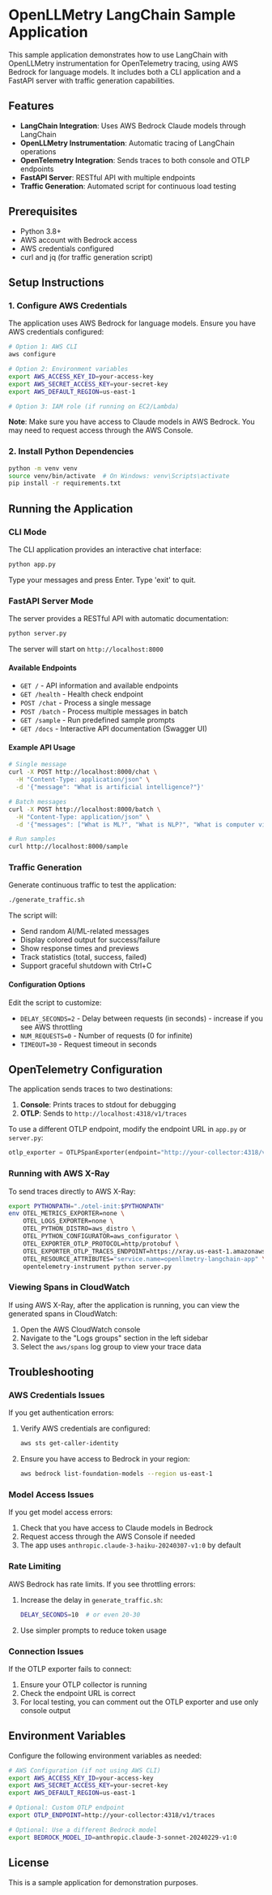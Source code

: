 # OpenLLMetry LangChain Sample Application

This sample application demonstrates how to use LangChain with OpenLLMetry instrumentation for OpenTelemetry tracing, using AWS Bedrock for language models. It includes both a CLI application and a FastAPI server with traffic generation capabilities.

## Features

- **LangChain Integration**: Uses AWS Bedrock Claude models through LangChain
- **OpenLLMetry Instrumentation**: Automatic tracing of LangChain operations
- **OpenTelemetry Integration**: Sends traces to both console and OTLP endpoints
- **FastAPI Server**: RESTful API with multiple endpoints
- **Traffic Generation**: Automated script for continuous load testing

## Prerequisites

- Python 3.8+
- AWS account with Bedrock access
- AWS credentials configured
- curl and jq (for traffic generation script)

## Setup Instructions

### 1. Configure AWS Credentials

The application uses AWS Bedrock for language models. Ensure you have AWS credentials configured:

```bash
# Option 1: AWS CLI
aws configure

# Option 2: Environment variables
export AWS_ACCESS_KEY_ID=your-access-key
export AWS_SECRET_ACCESS_KEY=your-secret-key
export AWS_DEFAULT_REGION=us-east-1

# Option 3: IAM role (if running on EC2/Lambda)
```

**Note**: Make sure you have access to Claude models in AWS Bedrock. You may need to request access through the AWS Console.

### 2. Install Python Dependencies

```bash
python -m venv venv
source venv/bin/activate  # On Windows: venv\Scripts\activate
pip install -r requirements.txt
```

## Running the Application

### CLI Mode

The CLI application provides an interactive chat interface:

```bash
python app.py
```

Type your messages and press Enter. Type 'exit' to quit.

### FastAPI Server Mode

The server provides a RESTful API with automatic documentation:

```bash
python server.py
```

The server will start on `http://localhost:8000`

#### Available Endpoints

- `GET /` - API information and available endpoints
- `GET /health` - Health check endpoint
- `POST /chat` - Process a single message
- `POST /batch` - Process multiple messages in batch
- `GET /sample` - Run predefined sample prompts
- `GET /docs` - Interactive API documentation (Swagger UI)

#### Example API Usage

```bash
# Single message
curl -X POST http://localhost:8000/chat \
  -H "Content-Type: application/json" \
  -d '{"message": "What is artificial intelligence?"}'

# Batch messages
curl -X POST http://localhost:8000/batch \
  -H "Content-Type: application/json" \
  -d '{"messages": ["What is ML?", "What is NLP?", "What is computer vision?"]}'

# Run samples
curl http://localhost:8000/sample
```

### Traffic Generation

Generate continuous traffic to test the application:

```bash
./generate_traffic.sh
```

The script will:
- Send random AI/ML-related messages
- Display colored output for success/failure
- Show response times and previews
- Track statistics (total, success, failed)
- Support graceful shutdown with Ctrl+C

#### Configuration Options

Edit the script to customize:
- `DELAY_SECONDS=2` - Delay between requests (in seconds) - increase if you see AWS throttling
- `NUM_REQUESTS=0` - Number of requests (0 for infinite)
- `TIMEOUT=30` - Request timeout in seconds

## OpenTelemetry Configuration

The application sends traces to two destinations:

1. **Console**: Prints traces to stdout for debugging
2. **OTLP**: Sends to `http://localhost:4318/v1/traces`

To use a different OTLP endpoint, modify the endpoint URL in `app.py` or `server.py`:

```python
otlp_exporter = OTLPSpanExporter(endpoint="http://your-collector:4318/v1/traces")
```

### Running with AWS X-Ray

To send traces directly to AWS X-Ray:

```bash
export PYTHONPATH="./otel-init:$PYTHONPATH"
env OTEL_METRICS_EXPORTER=none \
    OTEL_LOGS_EXPORTER=none \
    OTEL_PYTHON_DISTRO=aws_distro \
    OTEL_PYTHON_CONFIGURATOR=aws_configurator \
    OTEL_EXPORTER_OTLP_PROTOCOL=http/protobuf \
    OTEL_EXPORTER_OTLP_TRACES_ENDPOINT=https://xray.us-east-1.amazonaws.com/v1/traces \
    OTEL_RESOURCE_ATTRIBUTES="service.name=openllmetry-langchain-app" \
    opentelemetry-instrument python server.py
```

### Viewing Spans in CloudWatch

If using AWS X-Ray, after the application is running, you can view the generated spans in CloudWatch:
1. Open the AWS CloudWatch console
2. Navigate to the "Logs groups" section in the left sidebar
3. Select the `aws/spans` log group to view your trace data

## Troubleshooting

### AWS Credentials Issues

If you get authentication errors:

1. Verify AWS credentials are configured:
   ```bash
   aws sts get-caller-identity
   ```

2. Ensure you have access to Bedrock in your region:
   ```bash
   aws bedrock list-foundation-models --region us-east-1
   ```

### Model Access Issues

If you get model access errors:

1. Check that you have access to Claude models in Bedrock
2. Request access through the AWS Console if needed
3. The app uses `anthropic.claude-3-haiku-20240307-v1:0` by default

### Rate Limiting

AWS Bedrock has rate limits. If you see throttling errors:

1. Increase the delay in `generate_traffic.sh`:
   ```bash
   DELAY_SECONDS=10  # or even 20-30
   ```

2. Use simpler prompts to reduce token usage

### Connection Issues

If the OTLP exporter fails to connect:

1. Ensure your OTLP collector is running
2. Check the endpoint URL is correct
3. For local testing, you can comment out the OTLP exporter and use only console output

## Environment Variables

Configure the following environment variables as needed:

```bash
# AWS Configuration (if not using AWS CLI)
export AWS_ACCESS_KEY_ID=your-access-key
export AWS_SECRET_ACCESS_KEY=your-secret-key
export AWS_DEFAULT_REGION=us-east-1

# Optional: Custom OTLP endpoint
export OTLP_ENDPOINT=http://your-collector:4318/v1/traces

# Optional: Use a different Bedrock model
export BEDROCK_MODEL_ID=anthropic.claude-3-sonnet-20240229-v1:0
```

## License

This is a sample application for demonstration purposes.